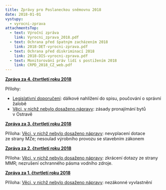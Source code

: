 ```yaml
---
title: Zprávy pro Poslaneckou sněmovnu 2018
date: 2018-01-01
vystupy:
  - vyrocni-zprava
attachmentsTop:
  - text: Výroční zpráva
    link: Vyrocni_zprava_2018.pdf
  - text: Ochrana před špatným zacházením 2018
    link: 2018-DET-vyrocni-zprava.pdf
  - text: Ochrana před diskriminací 2018
    link: 2018-DIS-vyrocni-zprava.pdf
  - text: Monitorování práv lidí s postižením 2018
    link: CRPD_2018_CZ_web.pdf
---
```


**[Zpráva za 4. čtvrtletí roku 2018](2018-IV-Q.pdf)**

Přílohy:

- [Legislativní doporučení](2018-IV-Q-doporuceni.pdf): dálkové nahlížení do spisu, poučování o správní žalobě
- [Věci, v nichž nebylo dosaženo nápravy](2018-IV-Q-sankce.pdf): zásady pronajímání bytů v Ostravě

**[Zpráva za 3. čtvrtletí roku 2018](2018-III-Q.pdf)**

Příloha: [Věci, v nichž nebylo dosaženo nápravy](2018-III-Q-sankce.pdf): nevyplacení dotace ze strany MZe; nesoulad výrobního provozu se stavebním zákonem

**[Zpráva za 2. čtvrtletí roku 2018](2018-II-Q.pdf)**

Příloha: [Věci, v nichž nebylo dosaženo nápravy](2018-II-Q-sankce.pdf): zkrácení dotazy ze strany MMR; nezrušení ochranného pásma vodního zdroje.

**[Zpráva za 1. čtvrtletí roku 2018](2018-I-Q.pdf)**

Příloha: [Věci, v nichž nebylo dosaženo nápravy](2018-I-Q-sankce.pdf): nezákonné vyvlastnění

